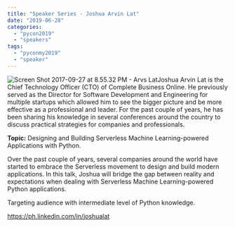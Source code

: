 ```yaml
---
title: "Speaker Series - Joshua Arvin Lat"
date: "2019-06-28"
categories:
  - "pycon2019"
  - "speakers"
tags:
  - "pyconmy2019"
  - "speaker"
---
```


![Screen Shot 2017-09-27 at 8.55.32 PM - Arvs Lat](/archived-images/screen-shot-2017-09-27-at-8.55.32-pm-arvs-lat.png)Joshua Arvin Lat is the Chief Technology Officer (CTO) of Complete Business Online. He previously served as the Director for Software Development and Engineering for multiple startups which allowed him to see the bigger picture and be more effective as a professional and leader. For the past couple of years, he has been sharing his knowledge in several conferences around the country to discuss practical strategies for companies and professionals.

**Topic:** Designing and Building Serverless Machine Learning-powered Applications with Python.

Over the past couple of years, several companies around the world have started to embrace the Serverless movement to design and build modern applications. In this talk, Joshua will bridge the gap between reality and expectations when dealing with Serverless Machine Learning-powered Python applications.

Targeting audience with intermediate level of Python knowledge.

https://ph.linkedin.com/in/joshualat
